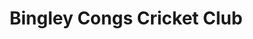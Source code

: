 ---
Name: Bingley Congs Cricket Club
Area: Bingley
Address: Bingley
Postcode: BD16 1LX
Web: 
Facebook: https://www.facebook.com/bingleycongscricketclub
Lat: 
Lng: 
Member: 
Description: A family friendly Cricket Club, nestled in the heart of Bingley.
splash: 
image-credit: 
internal-link: 
internal-link-text: 
LastUpdated: '2025-07-23'
closed-date: 
title: Bingley Congs Cricket Club
permalink: "/venues/bingley_congs_cricket_club.html"
layout: venue_page
---